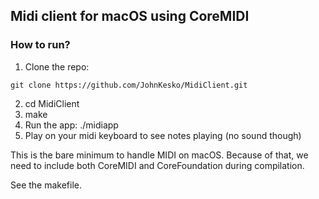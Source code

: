 ## Midi client for macOS using CoreMIDI

### How to run?

1. Clone the repo:

```
git clone https://github.com/JohnKesko/MidiClient.git
```

2. cd MidiClient
3. make
4. Run the app: ./midiapp
4. Play on your midi keyboard to see notes playing (no sound though)

This is the bare minimum to handle MIDI on macOS.
Because of that, we need to include both CoreMIDI and CoreFoundation during compilation.

See the makefile.
